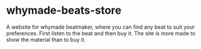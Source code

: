 # whymade-beats-store

A website for whymade beatmaker, where you can find any beat to suit your preferences. First listen to the beat and then buy it. The site is more made to show the material than to buy it.
